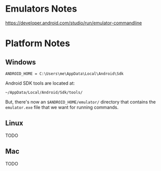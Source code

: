 # Emulators Notes

https://developer.android.com/studio/run/emulator-commandline

# Platform Notes

## Windows

```
ANDROID_HOME = C:\Users\me\AppData\Local\Android\Sdk
```

Android SDK tools are located at:
```
~/AppData/Local/Android/Sdk/tools/
```

But, there's now an `$ANDROID_HOME/emulator/` directory that contains the `emulator.exe` file that we want for running 
commands.

## Linux

TODO

## Mac

TODO
